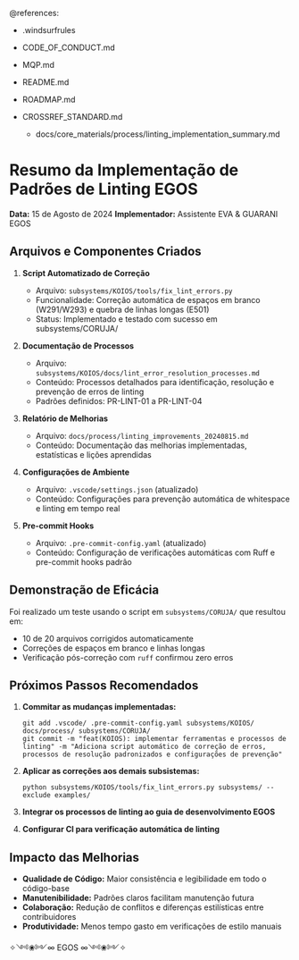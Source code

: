 @references:
- .windsurfrules
- CODE_OF_CONDUCT.md
- MQP.md
- README.md
- ROADMAP.md
- CROSSREF_STANDARD.md

  - docs/core_materials/process/linting_implementation_summary.md

# Resumo da Implementação de Padrões de Linting EGOS

**Data:** 15 de Agosto de 2024
**Implementador:** Assistente EVA & GUARANI EGOS

## Arquivos e Componentes Criados

1. **Script Automatizado de Correção**
   - Arquivo: `subsystems/KOIOS/tools/fix_lint_errors.py`
   - Funcionalidade: Correção automática de espaços em branco (W291/W293) e quebra de linhas longas (E501)
   - Status: Implementado e testado com sucesso em subsystems/CORUJA/

2. **Documentação de Processos**
   - Arquivo: `subsystems/KOIOS/docs/lint_error_resolution_processes.md`
   - Conteúdo: Processos detalhados para identificação, resolução e prevenção de erros de linting
   - Padrões definidos: PR-LINT-01 a PR-LINT-04

3. **Relatório de Melhorias**
   - Arquivo: `docs/process/linting_improvements_20240815.md`
   - Conteúdo: Documentação das melhorias implementadas, estatísticas e lições aprendidas

4. **Configurações de Ambiente**
   - Arquivo: `.vscode/settings.json` (atualizado)
   - Conteúdo: Configurações para prevenção automática de whitespace e linting em tempo real

5. **Pre-commit Hooks**
   - Arquivo: `.pre-commit-config.yaml` (atualizado)
   - Conteúdo: Configuração de verificações automáticas com Ruff e pre-commit hooks padrão

## Demonstração de Eficácia

Foi realizado um teste usando o script em `subsystems/CORUJA/` que resultou em:

- 10 de 20 arquivos corrigidos automaticamente
- Correções de espaços em branco e linhas longas
- Verificação pós-correção com `ruff` confirmou zero erros

## Próximos Passos Recomendados

1. **Commitar as mudanças implementadas:**

   ```
   git add .vscode/ .pre-commit-config.yaml subsystems/KOIOS/ docs/process/ subsystems/CORUJA/
   git commit -m "feat(KOIOS): implementar ferramentas e processos de linting" -m "Adiciona script automático de correção de erros, processos de resolução padronizados e configurações de prevenção"
   ```

2. **Aplicar as correções aos demais subsistemas:**

   ```
   python subsystems/KOIOS/tools/fix_lint_errors.py subsystems/ --exclude examples/
   ```

3. **Integrar os processos de linting ao guia de desenvolvimento EGOS**

4. **Configurar CI para verificação automática de linting**

## Impacto das Melhorias

- **Qualidade de Código:** Maior consistência e legibilidade em todo o código-base
- **Manutenibilidade:** Padrões claros facilitam manutenção futura
- **Colaboração:** Redução de conflitos e diferenças estilísticas entre contribuidores
- **Produtividade:** Menos tempo gasto em verificações de estilo manuais

✧༺❀༻∞ EGOS ∞༺❀༻✧